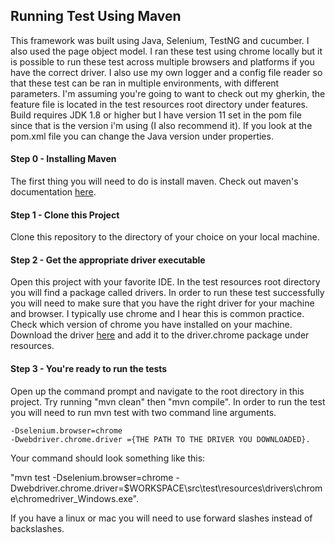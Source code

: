 ## Running Test Using Maven
This framework was built using Java, Selenium, TestNG and cucumber. 
I also used the page object model. 
I ran these test using chrome locally but it is possible to run these test across multiple browsers and platforms if you have the correct driver. 
I also use my own logger and a config file reader so that these test can be ran in multiple environments, with different parameters. I'm assuming you're going to want to check out my gherkin, the feature file is located in the test resources root directory under features.
Build requires JDK 1.8 or higher but I have version 11 set in the pom file since that is the version i'm using (I also recommend it). If you look at the pom.xml file you can change the Java version under properties.

   #### Step 0 - Installing Maven
The first thing you will need to do is install maven. Check out maven's documentation [here](https://maven.apache.org/install.html).
   #### Step 1 - Clone this Project
Clone this repository to the directory of your choice on your local machine.
   #### Step 2 - Get the appropriate driver executable
Open this project with your favorite IDE. 
In the test resources root directory you will find a package called drivers. 
In order to run these test successfully you will 
need to make sure that you have the right driver for your machine and browser. 
I typically use chrome and I hear this is common practice. Check which version of chrome you have installed on your machine. Download the driver [here](https://chromedriver.chromium.org/home) and add it to the driver.chrome package under resources.
   #### Step 3 - You're ready to run the tests
Open up the command prompt and navigate to the root directory in this project. Try running "mvn clean" then "mvn compile". In order to run the test you will need to run mvn test with two command line arguments.


    -Dselenium.browser=chrome
    -Dwebdriver.chrome.driver ={THE PATH TO THE DRIVER YOU DOWNLOADED}.
Your command should look something like this: 

"mvn test -Dselenium.browser=chrome -Dwebdriver.chrome.driver=$WORKSPACE\src\test\resources\drivers\chrome\chromedriver_Windows.exe". 

If you have a linux or mac you will need to use forward slashes instead of backslashes. 

